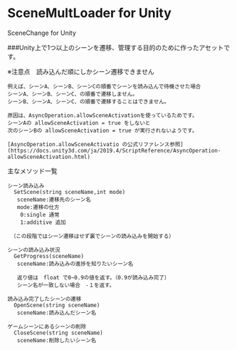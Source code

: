 # SceneMultLoader for Unity
 SceneChange for Unity

###Unity上で1つ以上のシーンを遷移、管理する目的のために作ったアセットです。

※注意点　読み込んだ順にしかシーン遷移できません
```
例えば、シーンA、シーンB、シーンCの順番でシーンを読み込んで待機させた場合
シーンA、シーンB、シーンC、の順番で遷移しません。
シーンB、シーンA、シーンC、の順番で遷移することはできません。

原因は、AsyncOperation.allowSceneActivationを使っているためです。
シーンAの allowSceneActivation = true をしないと
次のシーンBの allowSceneActivation = true が実行されないようです。

[AsyncOperation.allowSceneActivatio の公式リファレンス参照]
(https://docs.unity3d.com/ja/2019.4/ScriptReference/AsyncOperation-allowSceneActivation.html)

```

主なメソッド一覧
```
シーン読み込み
  SetScene(string sceneName,int mode)
   sceneName:遷移先のシーン名
   mode:遷移の仕方
    0:single 通常
    1:additive 追加　
    
 （この段階ではシーン遷移はせず裏でシーンの読み込みを開始する）

シーンの読み込み状況
  GetProgress(sceneName)
   sceneName:読み込みの進捗を知りたいシーン名
   
   返り値は　float で0~0.9の値を返す。（0.9が読み込み完了）
   シーン名が一致しない場合　‐１を返す。
   
読み込み完了したシーンの遷移
  OpenScene(string sceneName)
   sceneName:読み込んだシーン名
   
ゲームシーンにあるシーンの削除
  CloseScene(string sceneName)
   sceneName:削除したいシーン名
   
```



